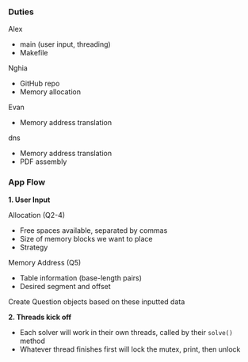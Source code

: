 ### Duties

Alex
- main (user input, threading)
- Makefile

Nghia
- GitHub repo
- Memory allocation

Evan
- Memory address translation

dns
- Memory address translation
- PDF assembly

### App Flow

**1. User Input**

Allocation (Q2-4)
- Free spaces available, separated by commas  
- Size of memory blocks we want to place  
- Strategy

Memory Address (Q5)
- Table information (base-length pairs)
- Desired segment and offset

Create Question objects based on these inputted data

**2. Threads kick off**
- Each solver will work in their own threads, called by their `solve()` method
- Whatever thread finishes first will lock the mutex, print, then unlock
